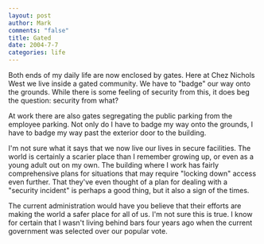 ```yaml
--- 
layout: post
author: Mark
comments: "false"
title: Gated
date: 2004-7-7
categories: life
---
```

Both ends of my daily life are now enclosed by gates. Here at Chez Nichols West we live inside a gated community. We have to "badge" our way onto the grounds. While there is some feeling of security from this, it does beg the question: security from what?

At work there are also gates segregating the public parking from the employee parking. Not only do I have to badge my way onto the grounds, I have to badge my way past the exterior door to the building.

I'm not sure what it says that we now live our lives in secure facilities. The world is certainly a scarier place than I remember growing up, or even as a young adult out on my own. The building where I work has fairly comprehensive plans for situations that may require "locking down" access even further. That they've even thought of a plan for dealing with a "security incident" is perhaps a good thing, but it also a sign of the times.

The current administration would have you believe that their efforts are making the world a safer place for all of us. I'm not sure this is true. I know for certain that I wasn't living behind bars four years ago when the current government was selected over our popular vote.
